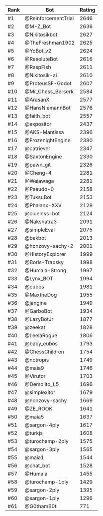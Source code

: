 Rank|Bot|Rating
---|---|---
#1|@ReinforcementTrial|2646
#2|@M-Z_Bot|2636
#3|@Nikitosikbot|2627
#4|@TheFreshman1902|2625
#5|@YoBot_v2|2624
#6|@ResoluteBot|2616
#7|@RaspFish|2611
#8|@Nikitosik-ai|2610
#9|@ProteusSF-Godot|2607
#10|@Mr_Chess_Berserk|2584
#11|@ArasanX|2577
#12|@HansNiemannBot|2576
#13|@faith_bot|2557
#14|@expositor|2437
#15|@AKS-Mantissa|2396
#16|@FrozenightEngine|2380
#17|@catriever|2347
#18|@SaxtonEngine|2330
#19|@pawn_git|2326
#20|@Cheng-4|2281
#21|@Weiawaga|2281
#22|@Pseudo-0|2158
#23|@TuksuBot|2153
#24|@Phalanx-XXV|2129
#25|@clueless-bot|2124
#26|@Nakshatra3|2091
#27|@simpleEval|2075
#28|@bekbot|2013
#29|@honzovy-sachy-2|2001
#30|@HistoryExplorer|1999
#31|@Boris-Trapsky|1998
#32|@Humaia-Strong|1997
#33|@Lynx_BOT|1994
#34|@eubos|1981
#35|@MaxtheDog|1955
#36|@jangine|1949
#37|@GarboBot|1934
#38|@LazyBotJr|1877
#39|@zeekat|1828
#40|@LeelaRogue|1806
#41|@baby_eubos|1793
#42|@ChessChildren|1754
#43|@notropis|1749
#44|@maia9|1746
#45|@Virutor|1703
#46|@Demolito_L5|1696
#47|@simplexitor|1679
#48|@honzovy-sachy|1669
#49|@ZE_ROOK|1641
#50|@maia5|1637
#51|@sargon-4ply|1617
#52|@turkjs|1608
#53|@turochamp-2ply|1575
#54|@sargon-3ply|1565
#55|@maia1|1544
#56|@chat_bot|1528
#57|@Humaia|1455
#58|@turochamp-1ply|1429
#59|@sargon-2ply|1395
#60|@sargon-1ply|1296
#61|@G0thamB0t|771
